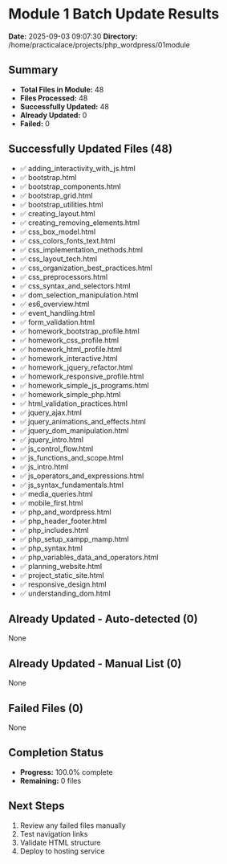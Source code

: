 # Module 1 Batch Update Results
**Date:** 2025-09-03 09:07:30
**Directory:** /home/practicalace/projects/php_wordpress/01module

## Summary
- **Total Files in Module:** 48
- **Files Processed:** 48
- **Successfully Updated:** 48
- **Already Updated:** 0
- **Failed:** 0

## Successfully Updated Files (48)
- ✅ adding_interactivity_with_js.html
- ✅ bootstrap.html
- ✅ bootstrap_components.html
- ✅ bootstrap_grid.html
- ✅ bootstrap_utilities.html
- ✅ creating_layout.html
- ✅ creating_removing_elements.html
- ✅ css_box_model.html
- ✅ css_colors_fonts_text.html
- ✅ css_implementation_methods.html
- ✅ css_layout_tech.html
- ✅ css_organization_best_practices.html
- ✅ css_preprocessors.html
- ✅ css_syntax_and_selectors.html
- ✅ dom_selection_manipulation.html
- ✅ es6_overview.html
- ✅ event_handling.html
- ✅ form_validation.html
- ✅ homework_bootstrap_profile.html
- ✅ homework_css_profile.html
- ✅ homework_html_profile.html
- ✅ homework_interactive.html
- ✅ homework_jquery_refactor.html
- ✅ homework_responsive_profile.html
- ✅ homework_simple_js_programs.html
- ✅ homework_simple_php.html
- ✅ html_validation_practices.html
- ✅ jquery_ajax.html
- ✅ jquery_animations_and_effects.html
- ✅ jquery_dom_manipulation.html
- ✅ jquery_intro.html
- ✅ js_control_flow.html
- ✅ js_functions_and_scope.html
- ✅ js_intro.html
- ✅ js_operators_and_expressions.html
- ✅ js_syntax_fundamentals.html
- ✅ media_queries.html
- ✅ mobile_first.html
- ✅ php_and_wordpress.html
- ✅ php_header_footer.html
- ✅ php_includes.html
- ✅ php_setup_xampp_mamp.html
- ✅ php_syntax.html
- ✅ php_variables_data_and_operators.html
- ✅ planning_website.html
- ✅ project_static_site.html
- ✅ responsive_design.html
- ✅ understanding_dom.html

## Already Updated - Auto-detected (0)
None

## Already Updated - Manual List (0)
None

## Failed Files (0)
None

## Completion Status
- **Progress:** 100.0% complete
- **Remaining:** 0 files

## Next Steps
1. Review any failed files manually
2. Test navigation links
3. Validate HTML structure
4. Deploy to hosting service
